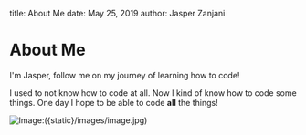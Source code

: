 title: About Me
date:  May 25, 2019
author: Jasper Zanjani

# About Me
I'm Jasper, follow me on my journey of learning how to code!

I used to not know how to code at all. Now I kind of know how to code some things. One day I hope to be able to code __all__ the things!

[my_sweet_photo]: {filename}/images/image.jpg
[Image]:({static}/images/image.jpg)
![Image]:({static}/images/image.jpg)

